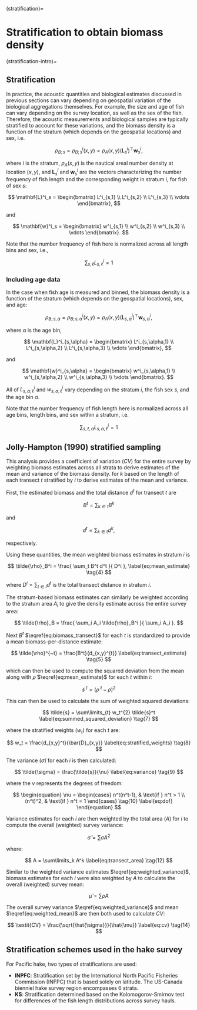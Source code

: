 (stratification)=
# Stratification to obtain biomass density


(stratification-intro)=
## Stratification
In practice, the acoustic quantities and biological estimates discussed in previous sections can vary depending on geospatial variation of the biological aggregations themselves. For example, the size and age of fish can vary depending on the survey location, as well as the sex of the fish. Therefore, the acoustic measurements and biological samples are typically stratified to account for these variations, and the biomass density is a function of the stratum (which depends on the geospatial locations) and sex, i.e.

$$
\rho_{B; s} = \rho^i_{B; s}(x,y) = \rho_A(x,y) (\mathbf{L}^i_s)^\top \mathbf{w}^i_s,
$$

where $i$ is the stratum, $\rho_A(x,y)$ is the nautical areal number density at location $(x, y)$, and $\mathbf{L}^i_s$ and $\mathbf{w}^i_s$ are the vectors characterizing the number frequency of fish length and the corresponding weight in stratum $i$, for fish of sex $s$:

$$
\mathbf{L}^i_s = \begin{bmatrix}
L^i_{s,1} \\
L^i_{s,2} \\
L^i_{s,3} \\
\vdots
\end{bmatrix},
$$

and

$$
\mathbf{w}^i_s = \begin{bmatrix}
w^i_{s,1} \\
w^i_{s,2} \\
w^i_{s,3} \\
\vdots
\end{bmatrix}.
$$


Note that the number frequency of fish here is normalized across all length bins and sex, i.e., 

$$
\sum_{s,\ell} L^i_{s,\ell} = 1
$$


### Including age data
In the case when fish age is measured and binned, the biomass density is a function of the stratum (which depends on the geospatial locations), sex, and age:

$$
\rho_{B; s,\alpha} = \rho^i_{B; s,\alpha}(x,y) = \rho_A(x,y) (\mathbf{L}^i_{s,\alpha})^\top \mathbf{w}^i_{s,\alpha},
$$

where $\alpha$ is the age bin,

$$
\mathbf{L}^i_{s,\alpha} = \begin{bmatrix}
L^i_{s,\alpha,1} \\
L^i_{s,\alpha,2} \\
L^i_{s,\alpha,3} \\
\vdots
\end{bmatrix},
$$

and 

$$
\mathbf{w}^i_{s,\alpha} = \begin{bmatrix}
w^i_{s,\alpha,1} \\
w^i_{s,\alpha,2} \\
w^i_{s,\alpha,3} \\
\vdots
\end{bmatrix}.
$$

All of $L^i_{s,\alpha,\ell}$ and $w^i_{s,\alpha,\ell}$ vary depending on the stratum $i$, the fish sex $s$, and the age bin $\alpha$.


Note that the number frequency of fish length here is normalized across all age bins, length bins, and sex within a stratum, i.e.

$$
\sum_{s,\ell,\alpha} L^i_{s,\alpha,\ell} = 1
$$

## Jolly-Hampton (1990) stratified sampling 
This analysis provides a coefficient of variation ($\textit{CV}$) for the entire survey by weighting biomass estimates across all strata to derive estimates of the mean and variance of the biomass density. 
for $k$ based on the length of each transect $t$ stratified by $i$ to derive estimates of the mean and variance. 

First, the estimated biomass and the total distance $d^t$ for transect $t$ are

$$ 
B^t = \sum_{k \in t} B^k
\label{eq:biomass_transect} \tag{1}
$$

and

$$ 
d^t = \sum_{k \in t} d^k,
\label{eq:distance_transect} \tag{2}
$$

respectively.

Using these quantities, the mean weighted biomass estimates in stratum $i$ is

$$ 
\tilde{\rho}_B^i = 
    \frac{ \sum_t B^t d^t }{ D^i },
\label{eq:mean_estimate} \tag{4}
$$

where $D^i = \sum_{t \in i} d^t$ is the total transect distance in stratum $i$.

The stratum-based biomass estimates can similarly be weighted according to the stratum area $A_i$ to give the density estimate across the entire survey area:

$$
\tilde{\rho}_B = \frac{ \sum_i A_i \tilde{\rho}_B^i }{ \sum_i A_i }.
$$



Next $B^t$ $\eqref{eq:biomass_transect}$ for each $t$ is standardized to provide a mean biomass-per-distance estimate:

$$ 
\tilde{\rho}^{~t} = 
    \frac{B^t}{d_{x,y}^{t}}
\label{eq:transect_estimate} \tag{5}
$$

which can then be used to compute the squared deviation from the mean along with $\tilde{\rho}$ $\eqref{eq:mean_estimate}$ for each $t$ within $i$:

$$
\tilde{s}^{~t} =
    (\tilde{\rho}^{~t} - \tilde{\rho})^2
\label{eq:squared_deviation} \tag{6}
$$

This can then be used to calculate the sum of weighted squared deviations:

$$
\tilde{s} =
    \sum\limits_{t} w_t^{2} \tilde{s}^t
\label{eq:summed_squared_deviation} \tag{7}
$$

where the stratified weights ($w_t$) for each $t$ are:

$$
w_t = 
    \frac{d_{x,y}^t}{\bar{D}_{x,y}}
\label{eq:stratified_weights} \tag{8}
$$

The variance ($\tilde{\sigma}$) for each $i$ is then calculated:

$$
\tilde{\sigma} =
    \frac{\tilde{s}}{\nu}
\label{eq:variance} \tag{9}
$$

where the $\nu$ represents the degrees of freedom:

$$
\begin{equation}
\nu =
    \begin{cases}
        n^t(n^t-1), & \text{if } n^t > 1 \\
        (n^t)^2, & \text{if } n^t = 1
    \end{cases}
\tag{10} \label{eq:dof} 
\end{equation}
$$

Variance estimates for each $i$ are then weighted by the total area ($A$) for $i$ to compute the overall (weighted) survey variance:

$$
\hat{\sigma} = 
    \sum\tilde{\sigma} A^2
\label{eq:weighted_variance} \tag{11}
$$

where:

$$
A =
    \sum\limits_k A^k
\label{eq:transect_area} \tag{12}
$$

Similar to the weighted variance estimates $\eqref{eq:weighted_variance}$, biomass estimates for each $i$ were also weighted by $A$ to calculate the overall (weighted) survey mean:

$$
\hat{\mu} =
    \sum \tilde{\rho} A
\label{eq:weighted_mean} \tag{13}
$$

The overall survey variance $\eqref{eq:weighted_variance}$ and mean $\eqref{eq:weighted_mean}$ are then both used to calculate $\textit{CV}$:

$$
\textit{CV} =
    \frac{\sqrt{\hat{\sigma}}}{\hat{\mu}}
\label{eq:cv} \tag{14}
$$

## Stratification schemes used in the hake survey
For Pacific hake, two types of stratifications are used:

- **INPFC**: Stratification set by the International North Pacific Fisheries Commission (INFPC) that is based solely on latitude. The US-Canada bienniel hake survey region encompasses 6 strata.
- **KS**: Stratification determined based on the Kolomogorov-Smirnov test for differences of the fish length distributions across survey hauls.
